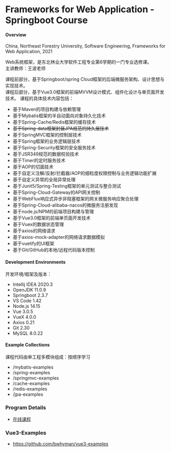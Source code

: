 # Frameworks for Web Application - Springboot Course

#### Overview

China, Northeast Forestry University, Software Engineering, Frameworks for Web Application, 2021

Web系统框架，是东北林业大学软件工程专业第6学期的一门专业选修课。  
主讲教师：王波老师

课程前部分，基于Springboot/spring Cloud框架的后端微服务架构、设计思想与实现技术。  
课程后部分，基于Vue3.0框架的前端MVVM设计模式、组件化设计与单页面开发技术。
课程的具体技术内容包括：
- 基于Maven的项目构建与依赖管理
- 基于Mybatis框架的半自动面向对象持久化技术
- 基于Spring-Cache/Redis框架的缓存技术
- ~~基于Spring-data框架封装JPA规范的持久层技术~~
- 基于SpringMVC框架的控制层技术
- 基于Spring框架的业务逻辑层技术
- 基于Spring-Security框架的安全服务技术
- 基于JSR349规范的数据校验技术
- 基于Timer的定时服务技术
- 基于AOP的切面技术
- 基于自定义注解/反射/拦截器/AOP的细粒度权限控制与业务逻辑功能扩展
- 基于自定义异常的全局异常处理
- 基于Junit5/Spring-Testing框架的单元测试与整合测试
- 基于Spring-Cloud-Gateway的API网关控制
- 基于WebFlux响应式异步非阻塞框架的网关微服务响应聚合处理  
- 基于Spring-Cloud-alibaba-nacos的微服务注册发现
- 基于node.js/NPM的前端项目构建与管理
- 基于Vue3.0框架的前端单页面开发技术
- 基于Vuex的数据状态管理
- 基于axios的网络请求
- 基于axios-mock-adapter的网络请求数据模拟
- 基于vuetify的UI框架
- 基于Git/GitHub的本地/远程代码版本控制

#### Development Environments

开发环境/框架及版本：

- Intellij IDEA 2020.3
- OpenJDK 11.0.9
- Springboot 2.3.7
- VS Code 1.42
- Node.js 14.15
- Vue 3.0.5
- VueX 4.0.0
- Axios 0.21
- Git 2.30
- MySQL 8.0.22

#### Example Collections
课程代码由单工程多模块组成：按顺序学习
- /mybatis-examples
- /spring-examples
- /springmvc-examples  
- /cache-examples
- /redis-examples
- /jpa-examples

### Program Details
- [在线课程](https://mooc1-1.chaoxing.com/course/208931964.html)

### Vue3-Examples
 - https://github.com/bwhyman/vue3-examples